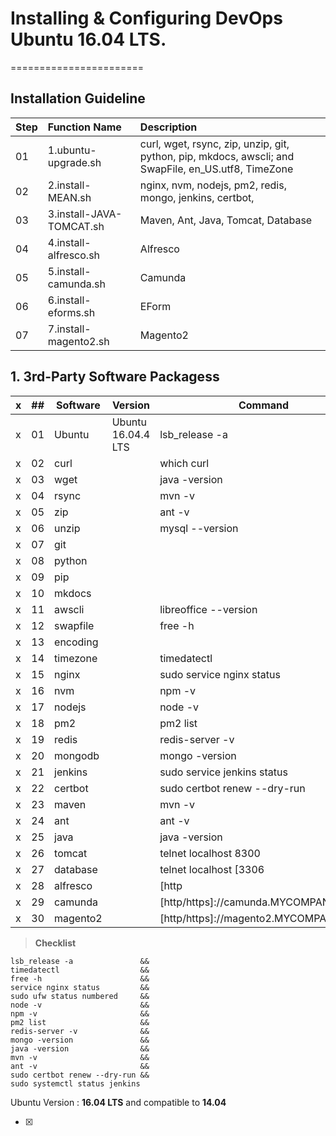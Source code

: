 # Installing & Configuring DevOps Ubuntu 16.04 LTS.
=======================

## Installation Guideline

| Step | Function Name        		 | Description      |
| :--- |:-------------------- 		 | :--------------- |
| 01   | 1.ubuntu-upgrade.sh  		 | curl, wget, rsync, zip, unzip, git, python, pip, mkdocs, awscli; and SwapFile, en_US.utf8, TimeZone |
| 02   | 2.install-MEAN.sh    		 | nginx, nvm, nodejs, pm2, redis, mongo, jenkins, certbot,  |
| 03   | 3.install-JAVA-TOMCAT.sh    | Maven, Ant, Java, Tomcat, Database
| 04   | 4.install-alfresco.sh       | Alfresco
| 05   | 5.install-camunda.sh        | Camunda
| 06   | 6.install-eforms.sh         | EForm
| 07   | 7.install-magento2.sh       | Magento2


## 1. 3rd-Party Software Packagess

| x | ## | Software     		| Version            | Command              | PATH                |
| - | -- | ------------ 		| ------------------ | -------------------- | ------------------- |
| x | 01 | Ubuntu       		| Ubuntu 16.04.4 LTS | lsb_release -a       |                     |
| x | 02 | curl        		    |                    | which curl           |                     |
| x | 03 | wget           		|           | java -version        | /etc/java-8-oracle/ |
| x | 04 | rsync        		|               | mvn -v               | /usr/share/maven    |
| x | 05 | zip          		|               | ant -v               | /usr/share/ant      |
| x | 06 | unzip      		    |      | mysql --version      |  |
| x | 07 | git       		    |              |         			 	      |                     |
| x | 08 | python          		|                    |                      |                     |
| x | 09 | pip                  |                    |                      |                     |
| x | 10 | mkdocs               |                    |                      |                     |
| x | 11 | awscli  		        |             | libreoffice --version|                     |
| x | 12 | swapfile  		    |             | 	free -h					          |                     |
| x | 13 | encoding  		    |         		   | 			                |                     |
| x | 14 | timezone             |       			     |       timedatectl      			    |             |
| x | 15 | nginx                |       			 | sudo service nginx status           	|                     |
| x | 16 | nvm                  |       			 | npm -v           		|                     |
| x | 17 | nodejs               |       	       | node -v      |                     |
| x | 18 | pm2                  |       			 | pm2 list       |                     |
| x | 19 | redis       		    |              |   redis-server -v 			 	      |                     |
| x | 20 | mongodb         		|                    |  mongo -version                 |                     |
| x | 21 | jenkins              |                    |  sudo service jenkins status                    |                     |
| x | 22 | certbot              |                    |  sudo certbot renew --dry-run                    |                     |
| x | 23 | maven  		        |             | mvn -v|                     |
| x | 24 | ant  		        |             | 	ant -v					          |                     |
| x | 25 | java  		        |         		   | 	java -version		                |                     |
| x | 26 | tomcat               |       			     |   telnet localhost 8300          			    |                     |
| x | 27 | database             |       			 | telnet localhost [3306 | 5432]           	|                     |
| x | 28 | alfresco             |       			 | [http|https]://alfresco.MYCOMPANY.COM            		|                     |
| x | 29 | camunda              |       	       | [http/https]://camunda.MYCOMPANY.COM      |                     |
| x | 30 | magento2             |       			 | [http/https]://magento2.MYCOMPANY.COM       |                     |

> **Checklist**

```
lsb_release -a               &&
timedatectl                  &&
free -h                      &&
service nginx status         &&
sudo ufw status numbered     &&
node -v                      &&
npm -v                       &&
pm2 list                     &&
redis-server -v              &&
mongo -version               &&
java -version                &&
mvn -v                       &&
ant -v                       &&
sudo certbot renew --dry-run &&
sudo systemctl status jenkins 
```

Ubuntu Version :  **16.04 LTS** and compatible to **14.04**

- [x] 